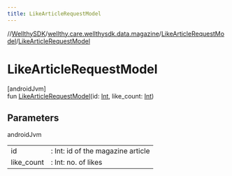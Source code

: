 ```yaml
---
title: LikeArticleRequestModel
---
```

//[WellthySDK](../../../index.html)/[wellthy.care.wellthysdk.data.magazine](../index.html)/[LikeArticleRequestModel](index.html)/[LikeArticleRequestModel](-like-article-request-model.html)



# LikeArticleRequestModel



[androidJvm]\
fun [LikeArticleRequestModel](-like-article-request-model.html)(id: [Int](https://kotlinlang.org/api/latest/jvm/stdlib/kotlin/-int/index.html), like_count: [Int](https://kotlinlang.org/api/latest/jvm/stdlib/kotlin/-int/index.html))



## Parameters


androidJvm

| | |
|---|---|
| id | : Int: id of the magazine article |
| like_count | : Int: no. of likes |




